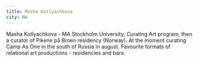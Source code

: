 ```yaml
---
title: Masha Kotlyachkova
city: No
---
```


Masha Kotlyachkova - MA Stockholm University, Curating Art program, then a curator of Pikene på Broen residency (Norway). At the moment curating Camp As One in the south of Russia in august. Favourite formats of relational art productions - residencies and bars.

